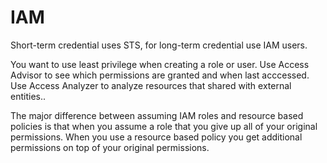 # IAM

Short-term credential uses STS, for long-term credential use IAM users.

You want to use least privilege when creating a role or user. Use Access Advisor to see which permissions are granted and when last acccessed.
Use Access Analyzer to analyze resources that shared with external entities..

The major difference between assuming IAM roles and resource based policies is that when you assume a role that you give up all of your original permissions. When you use a resource based policy you get additional permissions on top of your original permissions.

